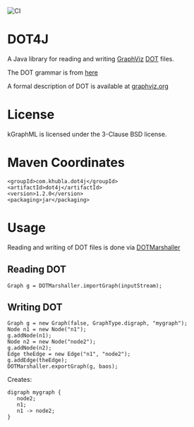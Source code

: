 ![CI](https://github.com/teverett/dot4j/workflows/CI/badge.svg)

# DOT4J

A Java library for reading and writing [GraphViz](https://en.wikipedia.org/wiki/Graphviz) [DOT](https://en.wikipedia.org/wiki/DOT_(graph_description_language)) files.

The DOT grammar is from [here](https://github.com/teverett/grammars-v4/tree/master/dot)

A formal description of DOT is available at [graphviz.org](https://graphviz.org/doc/info/lang.html)

# License

kGraphML is licensed under the 3-Clause BSD license.

# Maven Coordinates

```
<groupId>com.khubla.dot4j</groupId>
<artifactId>dot4j</artifactId>
<version>1.2.0</version>
<packaging>jar</packaging>
```

# Usage

Reading and writing of DOT files is done via [DOTMarshaller](https://github.com/teverett/dot4j/blob/master/src/main/java/com/khubla/dot4j/DOTMarshaller.java)

## Reading DOT

`Graph g = DOTMarshaller.importGraph(inputStream);`

## Writing DOT

```
Graph g = new Graph(false, GraphType.digraph, "mygraph");
Node n1 = new Node("n1");
g.addNode(n1);
Node n2 = new Node("node2");
g.addNode(n2);
Edge theEdge = new Edge("n1", "node2");
g.addEdge(theEdge);
DOTMarshaller.exportGraph(g, baos);
```

Creates:
```
digraph mygraph {
   node2;
   n1;
   n1 -> node2;
}

```